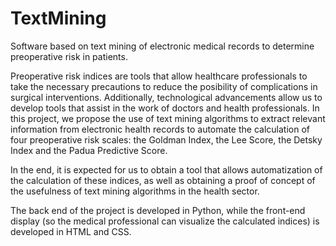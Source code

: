 # TextMining
Software based on text mining of electronic medical records to determine preoperative risk in patients.

Preoperative risk indices are tools that allow healthcare professionals to take the necessary precautions to reduce the posibility of complications in surgical interventions. Additionally, technological advancements allow us to develop tools that assist in the work of doctors and health professionals. 
In this project, we propose the use of text mining algorithms to extract relevant information from electronic health records to automate the calculation of four preoperative risk scales: the Goldman Index, the Lee Score, the Detsky Index and the Padua Predictive Score. 

In the end, it is expected for us to obtain a tool that allows automatization of the calculation of these indices, as well as obtaining a proof of concept of the usefulness of text mining algorithms in the health sector.

The back end of the project is developed in Python, while the front-end display (so the medical professional can visualize the calculated indices) is developed in HTML and CSS.
